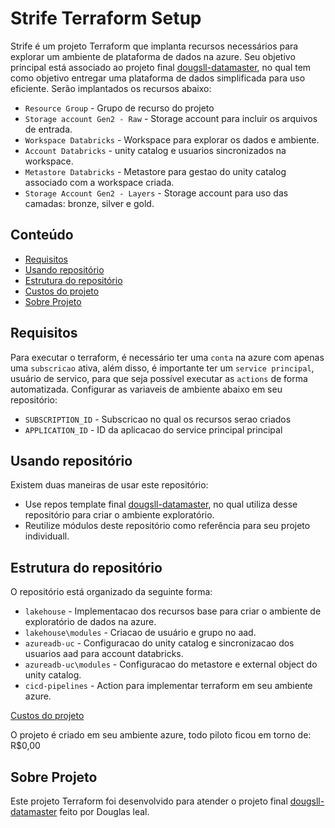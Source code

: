 # Strife Terraform Setup

Strife é um projeto Terraform que implanta recursos necessários para explorar um ambiente de plataforma de dados na azure. Seu objetivo principal está associado ao projeto final [dougsll-datamaster](https://github.com/lealdouglas/dougsll-datamaster), no qual tem como objetivo entregar uma plataforma de dados simplificada para uso eficiente.
Serão implantados os recursos abaixo:

- `Resource Group` - Grupo de recurso do projeto
- `Storage account Gen2 - Raw` - Storage account para incluir os arquivos de entrada.
- `Workspace Databricks` - Workspace para explorar os dados e ambiente.
- `Account Databricks` - unity catalog e usuarios sincronizados na workspace.
- `Metastore Databricks` - Metastore para gestao do unity catalog associado com a workspace criada.
- `Storage Account Gen2 - Layers` - Storage account para uso das camadas: bronze, silver e gold.

## Conteúdo

- [Requisitos](#requisitos)
- [Usando repositório](#iniciorapido)
- [Estrutura do repositório](#estrutura)
- [Custos do projeto](#estrutura)
- [Sobre Projeto](#dougslldatamaster)

## Requisitos<a id="requisitos"></a>

Para executar o terraform, é necessário ter uma `conta` na azure com apenas uma `subscricao` ativa, além disso, é importante ter um `service principal`, usuário de servico, para que seja possível executar as `actions` de forma automatizada. Configurar as variaveis de ambiente abaixo em seu repositório:

- `SUBSCRIPTION_ID` - Subscricao no qual os recursos serao criados
- `APPLICATION_ID` - ID da aplicacao do service principal principal

## Usando repositório<a id="iniciorapido"></a>

Existem duas maneiras de usar este repositório:

- Use repos template final [dougsll-datamaster](https://github.com/lealdouglas/dougsll-datamaster), no qual utiliza desse repositório para criar o ambiente exploratório.
- Reutilize módulos deste repositório como referência para seu projeto individuall.

## Estrutura do repositório<a id="estrutura"></a>

O repositório está organizado da seguinte forma:

- `lakehouse` - Implementacao dos recursos base para criar o ambiente de exploratório de dados na azure.
- `lakehouse\modules` - Criacao de usuário e grupo no aad.
- `azureadb-uc` - Configuracao do unity catalog e sincronizacao dos usuarios aad para account databricks.
- `azureadb-uc\modules` - Configuracao do metastore e external object do unity catalog.
- `cicd-pipelines` - Action para implementar terraform em seu ambiente azure.

[Custos do projeto](#custos)

O projeto é criado em seu ambiente azure, todo piloto ficou em torno de: R$0,00

## Sobre Projeto<a id="dougslldatamaster"></a>

Este projeto Terraform foi desenvolvido para atender o projeto final [dougsll-datamaster](https://github.com/lealdouglas/dougsll-datamaster) feito por Douglas leal.
